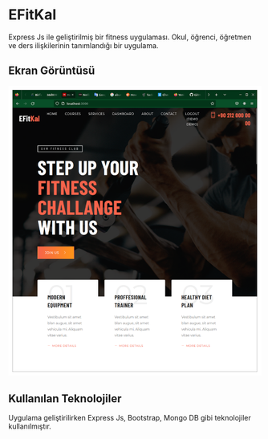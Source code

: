 # EFitKal 

Express Js ile geliştirilmiş bir fitness uygulaması. Okul, öğrenci, öğretmen ve ders ilişkilerinin tanımlandığı bir uygulama.

## Ekran Görüntüsü

![Ekran Görüntüsü](ekran-goruntusu.png)

## Kullanılan Teknolojiler

Uygulama geliştirilirken Express Js, Bootstrap, Mongo DB gibi teknolojiler kullanılmıştır.